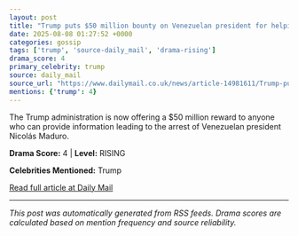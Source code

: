```yaml
---
layout: post
title: "Trump puts $50 million bounty on Venezuelan president for helping terrorists bring 'deadly violence' to US"
date: 2025-08-08 01:27:52 +0000
categories: gossip
tags: ['trump', 'source-daily_mail', 'drama-rising']
drama_score: 4
primary_celebrity: trump
source: daily_mail
source_url: "https://www.dailymail.co.uk/news/article-14981611/Trump-puts-50-million-bounty-Venezuelan-president-helping-terrorists-bring-deadly-violence-US.html?ns_mchannel=rss&ito=1490&ns_campaign=1490"
mentions: {'trump': 4}
---
```


The Trump administration is now offering a $50 million reward to anyone who can provide information leading to the arrest of Venezuelan president Nicolás Maduro.

**Drama Score:** 4 | **Level:** RISING

**Celebrities Mentioned:** Trump

[Read full article at Daily Mail](https://www.dailymail.co.uk/news/article-14981611/Trump-puts-50-million-bounty-Venezuelan-president-helping-terrorists-bring-deadly-violence-US.html?ns_mchannel=rss&ito=1490&ns_campaign=1490)

---
*This post was automatically generated from RSS feeds. Drama scores are calculated based on mention frequency and source reliability.*
